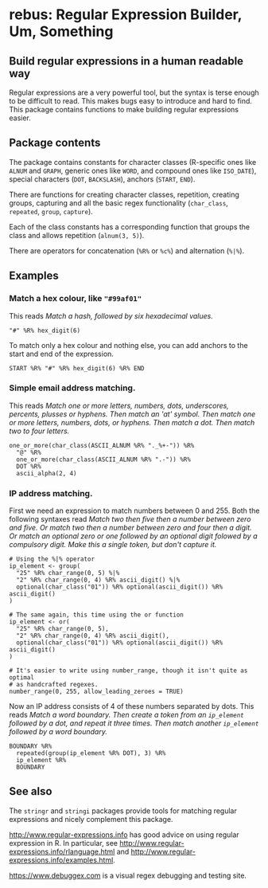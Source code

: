 # rebus: Regular Expression Builder, Um, Something

## Build regular expressions in a human readable way

Regular expressions are a very powerful tool, but the syntax is terse enough 
to be difficult to read.  This makes bugs easy to introduce and hard to 
find.  This package contains functions to make building regular expressions
easier.

## Package contents

The package contains constants for character classes (R-specific ones like 
`ALNUM` and `GRAPH`, generic ones like `WORD`, and compound ones like 
`ISO_DATE`), special characters (`DOT`, `BACKSLASH`), anchors (`START`, `END`).

There are functions for creating character classes, repetition, creating groups, 
capturing and all the basic regex functionality (`char_class`, `repeated`, 
`group`, `capture`).

Each of the class constants has a corresponding function that groups the class
and allows repetition (`alnum(3, 5)`).

There are operators for concatenation (`%R%` or `%c%`) and alternation (`%|%`).

## Examples

### Match a hex colour, like `"#99af01"`
This reads *Match a hash, followed by six hexadecimal values.*

    "#" %R% hex_digit(6)    

To match only a hex colour and nothing else, you can add anchors to the 
start and end of the expression.

    START %R% "#" %R% hex_digit(6) %R% END

### Simple email address matching. 
This reads *Match one or more letters, numbers, dots, underscores, percents, 
plusses or hyphens. Then match an 'at' symbol. Then match one or more letters, 
numbers, dots, or hyphens. Then match a dot. Then match two to four letters.*

    one_or_more(char_class(ASCII_ALNUM %R% "._%+-")) %R%
      "@" %R%
      one_or_more(char_class(ASCII_ALNUM %R% ".-")) %R%
      DOT %R%
      ascii_alpha(2, 4)

### IP address matching. 
First we need an expression to match numbers between 0 and 255.  Both the 
following syntaxes read *Match two then five then a number between zero and 
five.  Or match two then a number between zero and four then a digit. Or match 
an optional zero or one followed by an optional digit folowed by a compulsory 
digit.  Make this a single token, but don't capture it.*

    # Using the %|% operator
    ip_element <- group(
      "25" %R% char_range(0, 5) %|%
      "2" %R% char_range(0, 4) %R% ascii_digit() %|%
      optional(char_class("01")) %R% optional(ascii_digit()) %R% ascii_digit()
    )
        
    # The same again, this time using the or function
    ip_element <- or(
      "25" %R% char_range(0, 5),
      "2" %R% char_range(0, 4) %R% ascii_digit(),
      optional(char_class("01")) %R% optional(ascii_digit()) %R% ascii_digit()
    )

    # It's easier to write using number_range, though it isn't quite as optimal 
    # as handcrafted regexes.
    number_range(0, 255, allow_leading_zeroes = TRUE)
    
Now an IP address consists of 4 of these numbers separated by dots. This 
reads *Match a word boundary. Then create a token from an `ip_element` 
followed by a dot, and repeat it three times.  Then match another `ip_element`
followed by a word boundary.*

    BOUNDARY %R% 
      repeated(group(ip_element %R% DOT), 3) %R% 
      ip_element %R%
      BOUNDARY

## See also

The `stringr` and `stringi` packages provide tools for matching regular 
expressions and nicely complement this package.

http://www.regular-expressions.info has good advice on using
regular expression in R.  In particular, see 
http://www.regular-expressions.info/rlanguage.html and
http://www.regular-expressions.info/examples.html.

https://www.debuggex.com is a visual regex debugging and testing site.
